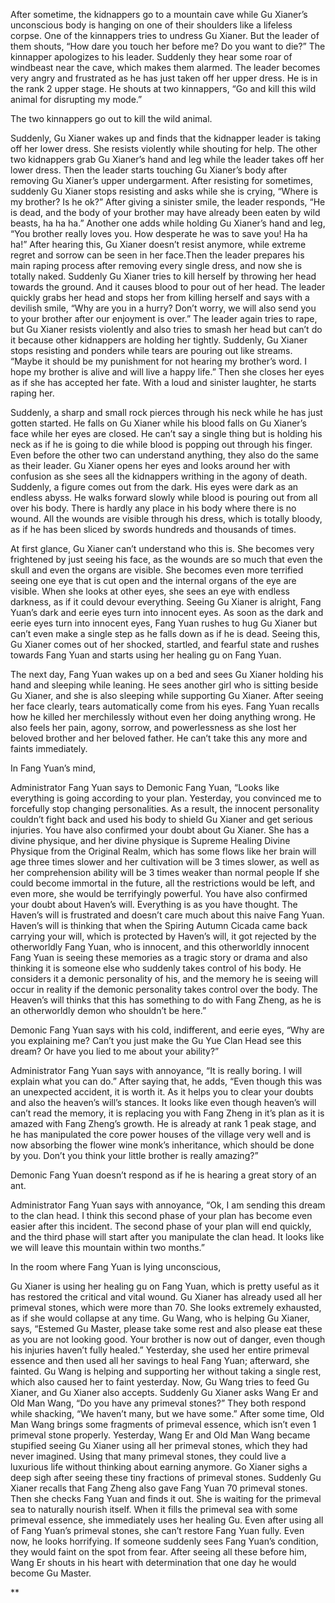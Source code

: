 

After sometime, the kidnappers go to a mountain cave while Gu Xianer’s unconscious body is hanging on one of their shoulders like a lifeless corpse. One of the kinnappers tries to undress Gu Xianer. But the leader of them shouts, “How dare you touch her before me? Do you want to die?” The kinnapper apologizes to his leader. Suddenly they hear some roar of windbeast near the cave, which makes them alarmed. The leader becomes very angry and frustrated as he has just taken off her upper dress. He is in the rank 2 upper stage. He shouts at two kinnappers, “Go and kill this wild animal for disrupting my mode.”

The two kinnappers go out to kill the wild animal.

  

Suddenly, Gu Xianer wakes up and finds that the kidnapper leader is taking off her lower dress. She resists violently while shouting for help. The other two kidnappers grab Gu Xianer’s hand and leg while the leader takes off her lower dress. Then the leader starts touching Gu Xianer’s body after removing Gu Xianer’s upper undergarment. After resisting for sometimes, suddenly Gu Xianer stops resisting and asks while she is crying, “Where is my brother? Is he ok?” After giving a sinister smile, the leader responds, “He is dead, and the body of your brother may have already been eaten by wild beasts, ha ha ha.” Another one adds while holding Gu Xianer’s hand and leg, “You brother really loves you. How desperate he was to save you! Ha ha ha!” After hearing this, Gu Xianer doesn’t resist anymore, while extreme regret and sorrow can be seen in her face.Then the leader prepares his main raping process after removing every single dress, and now she is totally naked. Suddenly Gu Xianer tries to kill herself by throwing her head towards the ground. And it causes blood to pour out of her head. The leader quickly grabs her head and stops her from killing herself and says with a devilish smile, “Why are you in a hurry? Don’t worry, we will also send you to your brother after our enjoyment is over.” The leader again tries to rape, but Gu Xianer resists violently and also tries to smash her head but can’t do it because other kidnappers are holding her tightly. Suddenly, Gu Xianer stops resisting and ponders while tears are pouring out like streams. “Maybe it should be my punishment for not hearing my brother’s word. I hope my brother is alive and will live a happy life.” Then she closes her eyes as if she has accepted her fate. With a loud and sinister laughter, he starts raping her.

  

Suddenly, a sharp and small rock pierces through his neck while he has just gotten started. He falls on Gu Xianer while his blood falls on Gu Xianer’s face while her eyes are closed. He can’t say a single thing but is holding his neck as if he is going to die while blood is popping out through his finger. Even before the other two can understand anything, they also do the same as their leader. Gu Xianer opens her eyes and looks around her with confusion as she sees all the kidnappers writhing in the agony of death. Suddenly, a figure comes out from the dark. His eyes were dark as an endless abyss. He walks forward slowly while blood is pouring out from all over his body. There is hardly any place in his body where there is no wound. All the wounds are visible through his dress, which is totally bloody, as if he has been sliced by swords hundreds and thousands of times.

  

At first glance, Gu Xianer can’t understand who this is. She becomes very frightened by just seeing his face, as the wounds are so much that even the skull and even the organs are visible. She becomes even more terrified seeing one eye that is cut open and the internal organs of the eye are visible. When she looks at other eyes, she sees an eye with endless darkness, as if it could devour everything. Seeing Gu Xianer is alright, Fang Yuan’s dark and eerie eyes turn into innocent eyes. As soon as the dark and eerie eyes turn into innocent eyes, Fang Yuan rushes to hug Gu Xianer but can’t even make a single step as he falls down as if he is dead. Seeing this, Gu Xianer comes out of her shocked, startled, and fearful state and rushes towards Fang Yuan and starts using her healing gu on Fang Yuan.

  

The next day, Fang Yuan wakes up on a bed and sees Gu Xianer holding his hand and sleeping while leaning. He sees another girl who is sitting beside Gu Xianer, and she is also sleeping while supporting Gu Xianer. After seeing her face clearly, tears automatically come from his eyes. Fang Yuan recalls how he killed her merchilessly without even her doing anything wrong. He also feels her pain, agony, sorrow, and powerlessness as she lost her beloved brother and her beloved father. He can’t take this any more and faints immediately.

  

In Fang Yuan’s mind,

Administrator Fang Yuan says to Demonic Fang Yuan, “Looks like everything is going according to your plan. Yesterday, you convinced me to forcefully stop changing personalities. As a result, the innocent personality couldn’t fight back and used his body to shield Gu Xianer and get serious injuries. You have also confirmed your doubt about Gu Xianer. She has a divine physique, and her divine physique is Supreme Healing Divine Physique from the Original Realm, which has some flows like her brain will age three times slower and her cultivation will be 3 times slower, as well as her comprehension ability will be 3 times weaker than normal people If she could become immortal in the future, all the restrictions would be left, and even more, she would be terrifyingly powerful. You have also confirmed your doubt about Haven’s will. Everything is as you have thought. The Haven’s will is frustrated and doesn’t care much about this naive Fang Yuan. Haven’s will is thinking that when the Spiring Autumn Cicada came back carrying your will, which is protected by Haven’s will, it got rejected by the otherworldly Fang Yuan, who is innocent, and this otherworldly innocent Fang Yuan is seeing these memories as a tragic story or drama and also thinking it is someone else who suddenly takes control of his body. He considers it a demonic personality of his, and the memory he is seeing will occur in reality if the demonic personality takes control over the body. The Heaven’s will thinks that this has something to do with Fang Zheng, as he is an otherworldly demon who shouldn’t be here.”

Demonic Fang Yuan says with his cold, indifferent, and eerie eyes, “Why are you explaining me? Can’t you just make the Gu Yue Clan Head see this dream? Or have you lied to me about your ability?”

Administrator Fang Yuan says with annoyance, “It is really boring. I will explain what you can do.” After saying that, he adds, “Even though this was an unexpected accident, it is worth it. As it helps you to clear your doubts and also the heaven’s will’s stances. It looks like even though heaven’s will can’t read the memory, it is replacing you with Fang Zheng in it’s plan as it is amazed with Fang Zheng’s growth. He is already at rank 1 peak stage, and he has manipulated the core power houses of the village very well and is now absorbing the flower wine monk’s inheritance, which should be done by you. Don’t you think your little brother is really amazing?”

Demonic Fang Yuan doesn’t respond as if he is hearing a great story of an ant.

Administrator Fang Yuan says with annoyance, “Ok, I am sending this dream to the clan head. I think this second phase of your plan has become even easier after this incident. The second phase of your plan will end quickly, and the third phase will start after you manipulate the clan head. It looks like we will leave this mountain within two months.”

  

In the room where Fang Yuan is lying unconscious,

Gu Xianer is using her healing gu on Fang Yuan, which is pretty useful as it has restored the critical and vital wound. Gu Xianer has already used all her primeval stones, which were more than 70. She looks extremely exhausted, as if she would collapse at any time. Gu Wang, who is helping Gu Xianer, says, “Estemed Gu Master, please take some rest and also please eat these as you are not looking good. Your brother is now out of danger, even though his injuries haven’t fully healed.” Yesterday, she used her entire primeval essence and then used all her savings to heal Fang Yuan; afterward, she fainted. Gu Wang is helping and supporting her without taking a single rest, which also caused her to faint yesterday. Now, Gu Wang tries to feed Gu Xianer, and Gu Xianer also accepts. Suddenly Gu Xianer asks Wang Er and Old Man Wang, “Do you have any primeval stones?” They both respond while shacking, “We haven’t many, but we have some.” After some time, Old Man Wang brings some fragments of primeval essence, which isn’t even 1 primeval stone properly. Yesterday, Wang Er and Old Man Wang became stupified seeing Gu Xianer using all her primeval stones, which they had never imagined. Using that many primeval stones, they could live a luxurious life without thinking about earning anymore. Go Xianer sighs a deep sigh after seeing these tiny fractions of primeval stones. Suddenly Gu Xianer recalls that Fang Zheng also gave Fang Yuan 70 primeval stones. Then she checks Fang Yuan and finds it out. She is waiting for the primeval sea to naturally nourish itself. When it fills the primeval sea with some primeval essence, she immediately uses her healing Gu. Even after using all of Fang Yuan’s primeval stones, she can’t restore Fang Yuan fully. Even now, he looks horrifying. If someone suddenly sees Fang Yuan’s condition, they would faint on the spot from fear. After seeing all these before him, Wang Er shouts in his heart with determination that one day he would become Gu Master.

  
**